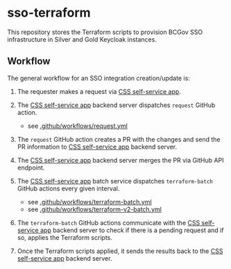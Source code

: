 # sso-terraform

This repository stores the Terraform scripts to provision BCGov SSO infrastructure in Silver and Gold Keycloak instances.

## Workflow

The general workflow for an SSO integration creation/update is:

1. The requester makes a request via [CSS self-service app](https://bcgov.github.io/sso-requests).
1. The [CSS self-service app](https://bcgov.github.io/sso-requests) backend server dispatches `request` GitHub action.

   - see [.github/workflows/request.yml](.github/workflows/request.yml)

1. The `request` GitHub action creates a PR with the changes and send the PR information to [CSS self-service app](https://bcgov.github.io/sso-requests) backend server.
1. The [CSS self-service app](https://bcgov.github.io/sso-requests) backend server merges the PR via GitHub API endpoint.
1. The [CSS self-service app](https://bcgov.github.io/sso-requests) batch service dispatches `terraform-batch` GitHub actions every given interval.

   - see [.github/workflows/terraform-batch.yml](.github/workflows/terraform-batch.yml)
   - see [.github/workflows/terraform-v2-batch.yml](.github/workflows/terraform-v2-batch.yml)

1. The `terraform-batch` GitHub actions communicate with the [CSS self-service app](https://bcgov.github.io/sso-requests) backend server to check if there is a pending request and if so, applies the Terraform scripts.
1. Once the Terraform scripts applied, it sends the results back to the [CSS self-service app](https://bcgov.github.io/sso-requests) backend server.
